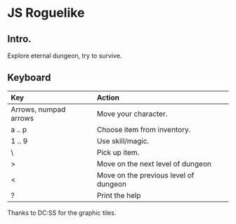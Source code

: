 # JS Roguelike

## Intro.

Explore eternal dungeon, try to survive.


## Keyboard

| Key                   | Action                                |
|:----------------------|:--------------------------------------|
| Arrows, numpad arrows | Move your character.                  |
| a .. p                | Choose item from inventory.           |
| 1 .. 9                | Use skill/magic.                      |
| \                     | Pick up item.                         |
| >                     | Move on the next level of dungeon     |
| <                     | Move on the previous level of dungeon |
| ?                     | Print the help                        |

Thanks to DC:SS for the graphic tiles.
